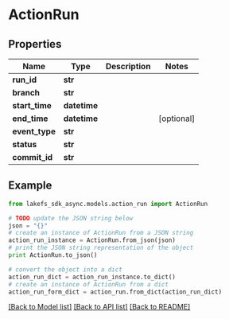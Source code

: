 # ActionRun


## Properties
Name | Type | Description | Notes
------------ | ------------- | ------------- | -------------
**run_id** | **str** |  | 
**branch** | **str** |  | 
**start_time** | **datetime** |  | 
**end_time** | **datetime** |  | [optional] 
**event_type** | **str** |  | 
**status** | **str** |  | 
**commit_id** | **str** |  | 

## Example

```python
from lakefs_sdk_async.models.action_run import ActionRun

# TODO update the JSON string below
json = "{}"
# create an instance of ActionRun from a JSON string
action_run_instance = ActionRun.from_json(json)
# print the JSON string representation of the object
print ActionRun.to_json()

# convert the object into a dict
action_run_dict = action_run_instance.to_dict()
# create an instance of ActionRun from a dict
action_run_form_dict = action_run.from_dict(action_run_dict)
```
[[Back to Model list]](../README.md#documentation-for-models) [[Back to API list]](../README.md#documentation-for-api-endpoints) [[Back to README]](../README.md)


